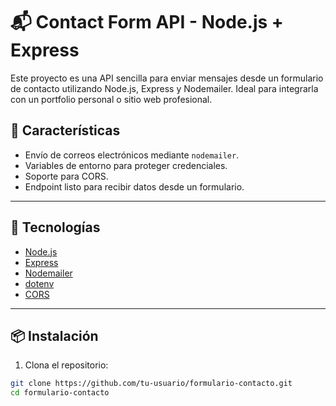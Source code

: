 # 📬 Contact Form API - Node.js + Express

Este proyecto es una API sencilla para enviar mensajes desde un formulario de contacto utilizando Node.js, Express y Nodemailer. Ideal para integrarla con un portfolio personal o sitio web profesional.

## 🚀 Características

- Envío de correos electrónicos mediante `nodemailer`.
- Variables de entorno para proteger credenciales.
- Soporte para CORS.
- Endpoint listo para recibir datos desde un formulario.

---

## 🧱 Tecnologías

- [Node.js](https://nodejs.org/)
- [Express](https://expressjs.com/)
- [Nodemailer](https://nodemailer.com/about/)
- [dotenv](https://www.npmjs.com/package/dotenv)
- [CORS](https://www.npmjs.com/package/cors)

---

## 📦 Instalación

1. Clona el repositorio:

```bash
git clone https://github.com/tu-usuario/formulario-contacto.git
cd formulario-contacto
